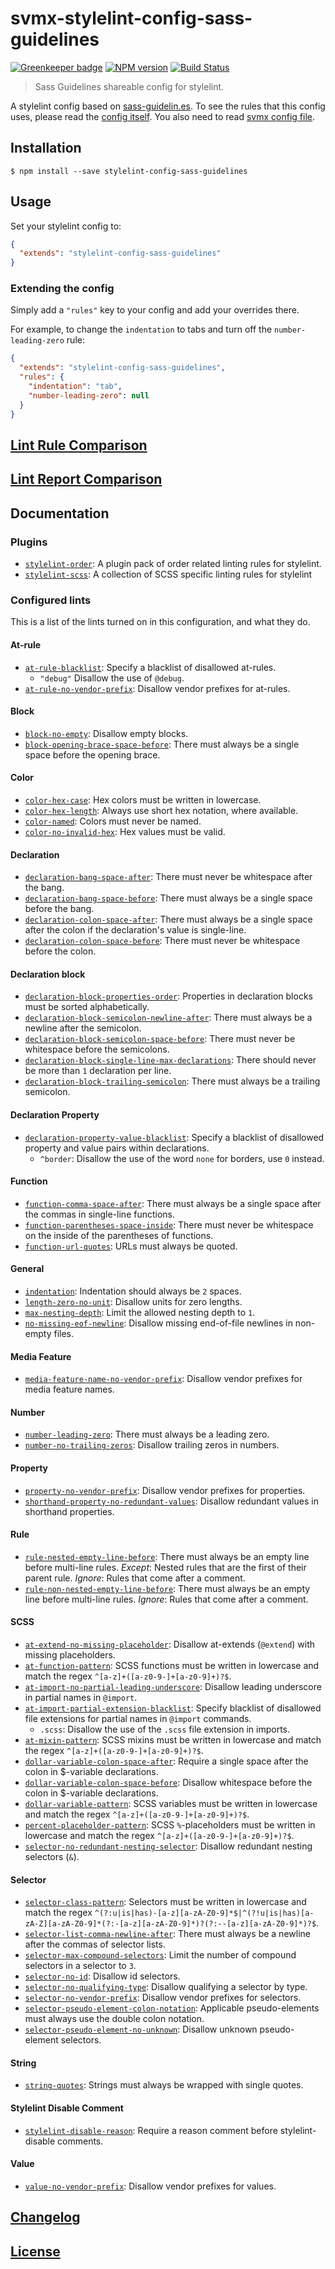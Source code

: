 # svmx-stylelint-config-sass-guidelines

[![Greenkeeper badge](https://badges.greenkeeper.io/bjankord/stylelint-config-sass-guidelines.svg)](https://greenkeeper.io/)
[![NPM version](http://img.shields.io/npm/v/stylelint-config-sass-guidelines.svg)](https://www.npmjs.org/package/stylelint-config-sass-guidelines) [![Build Status](https://travis-ci.org/bjankord/stylelint-config-sass-guidelines.svg?branch=master)](https://travis-ci.org/bjankord/stylelint-config-sass-guidelines)

> Sass Guidelines shareable config for stylelint.

A stylelint config based on [sass-guidelin.es](https://sass-guidelin.es/). To see the rules that this config uses, please read the [config itself](./index.js). You also need to read [svmx config file](./svmx.js).

## Installation

```console
$ npm install --save stylelint-config-sass-guidelines
```

## Usage

Set your stylelint config to:

```json
{
  "extends": "stylelint-config-sass-guidelines"
}
```

### Extending the config

Simply add a `"rules"` key to your config and add your overrides there.

For example, to change the `indentation` to tabs and turn off the `number-leading-zero` rule:


```json
{
  "extends": "stylelint-config-sass-guidelines",
  "rules": {
    "indentation": "tab",
    "number-leading-zero": null
  }
}
```

## [Lint Rule Comparison](https://github.com/bjankord/stylelint-config-sass-guidelines/wiki/Lint-Rule-Comparison)

## [Lint Report Comparison](https://github.com/bjankord/stylelint-config-sass-guidelines/wiki/Lint-Report-Comparison)

## Documentation

### Plugins

* [`stylelint-order`](https://github.com/hudochenkov/stylelint-order): A plugin pack of order related linting rules for stylelint.
* [`stylelint-scss`](https://github.com/kristerkari/stylelint-scss): A collection of SCSS specific linting rules for stylelint

### Configured lints

This is a list of the lints turned on in this configuration, and what they do.

#### At-rule

* [`at-rule-blacklist`](http://stylelint.io/user-guide/rules/at-rule-blacklist/): Specify a blacklist of disallowed at-rules.
  * `"debug"` Disallow the use of `@debug`.
* [`at-rule-no-vendor-prefix`](http://stylelint.io/user-guide/rules/at-rule-no-vendor-prefix/): Disallow vendor prefixes for at-rules.

#### Block

* [`block-no-empty`](http://stylelint.io/user-guide/rules/block-no-empty/): Disallow empty blocks.
* [`block-opening-brace-space-before`](http://stylelint.io/user-guide/rules/block-opening-brace-space-before/): There must always be a single space before the opening brace.

#### Color

* [`color-hex-case`](http://stylelint.io/user-guide/rules/color-hex-case/): Hex colors must be written in lowercase.
* [`color-hex-length`](http://stylelint.io/user-guide/rules/color-hex-length/): Always use short hex notation, where available.
* [`color-named`](http://stylelint.io/user-guide/rules/color-named/): Colors must never be named.
* [`color-no-invalid-hex`](http://stylelint.io/user-guide/rules/color-no-invalid-hex/): Hex values must be valid.

#### Declaration

* [`declaration-bang-space-after`](http://stylelint.io/user-guide/rules/declaration-bang-space-after/): There must never be whitespace after the bang.
* [`declaration-bang-space-before`](http://stylelint.io/user-guide/rules/declaration-bang-space-before/): There must always be a single space before the bang.
* [`declaration-colon-space-after`](http://stylelint.io/user-guide/rules/declaration-colon-space-after/): There must always be a single space after the colon if the declaration's value is single-line.
* [`declaration-colon-space-before`](http://stylelint.io/user-guide/rules/declaration-colon-space-before/): There must never be whitespace before the colon.

#### Declaration block

* [`declaration-block-properties-order`](http://stylelint.io/user-guide/rules/declaration-block-properties-order/): Properties in declaration blocks must be sorted alphabetically.
* [`declaration-block-semicolon-newline-after`](http://stylelint.io/user-guide/rules/declaration-block-semicolon-newline-after/): There must always be a newline after the semicolon.
* [`declaration-block-semicolon-space-before`](http://stylelint.io/user-guide/rules/declaration-block-semicolon-space-before/): There must never be whitespace before the semicolons.
* [`declaration-block-single-line-max-declarations`](http://stylelint.io/user-guide/rules/declaration-block-single-line-max-declarations/): There should never be more than `1` declaration per line.
* [`declaration-block-trailing-semicolon`](http://stylelint.io/user-guide/rules/declaration-block-trailing-semicolon/): There must always be a trailing semicolon.

#### Declaration Property

* [`declaration-property-value-blacklist`](http://stylelint.io/user-guide/rules/declaration-property-value-blacklist/): Specify a blacklist of disallowed property and value pairs within declarations.
  * `^border`: Disallow the use of the word `none` for borders, use `0` instead.

#### Function

* [`function-comma-space-after`](http://stylelint.io/user-guide/rules/function-comma-space-after/): There must always be a single space after the commas in single-line functions.
* [`function-parentheses-space-inside`](http://stylelint.io/user-guide/rules/function-parentheses-space-inside/): There must never be whitespace on the inside of the parentheses of functions.
* [`function-url-quotes`](http://stylelint.io/user-guide/rules/function-url-quotes/): URLs must always be quoted.

#### General

* [`indentation`](http://stylelint.io/user-guide/rules/indentation/): Indentation should always be `2` spaces.
* [`length-zero-no-unit`](http://stylelint.io/user-guide/rules/length-zero-no-unit/): Disallow units for zero lengths.
* [`max-nesting-depth`](http://stylelint.io/user-guide/rules/max-nesting-depth/): Limit the allowed nesting depth to `1`.
* [`no-missing-eof-newline`](http://stylelint.io/user-guide/rules/no-missing-eof-newline/): Disallow missing end-of-file newlines in non-empty files.

#### Media Feature

* [`media-feature-name-no-vendor-prefix`](http://stylelint.io/user-guide/rules/media-feature-name-no-vendor-prefix/): Disallow vendor prefixes for media feature names.

#### Number

* [`number-leading-zero`](http://stylelint.io/user-guide/rules/number-leading-zero/): There must always be a leading zero.
* [`number-no-trailing-zeros`](http://stylelint.io/user-guide/rules/number-no-trailing-zeros/): Disallow trailing zeros in numbers.

#### Property

* [`property-no-vendor-prefix`](http://stylelint.io/user-guide/rules/property-no-vendor-prefix/): Disallow vendor prefixes for properties.
* [`shorthand-property-no-redundant-values`](http://stylelint.io/user-guide/rules/shorthand-property-no-redundant-values/): Disallow redundant values in shorthand properties.


#### Rule

* [`rule-nested-empty-line-before`](http://stylelint.io/user-guide/rules/rule-nested-empty-line-before/): There must always be an empty line before multi-line rules. _Except_: Nested rules that are the first of their parent rule. _Ignore_: Rules that come after a comment.
* [`rule-non-nested-empty-line-before`](http://stylelint.io/user-guide/rules/rule-non-nested-empty-line-before/): There must always be an empty line before multi-line rules. _Ignore_: Rules that come after a comment.

#### SCSS
* [`at-extend-no-missing-placeholder`](https://github.com/kristerkari/stylelint-scss/blob/master/src/rules/at-extend-no-missing-placeholder/README.md): Disallow at-extends (`@extend`) with missing placeholders.
* [`at-function-pattern`](https://github.com/kristerkari/stylelint-scss/blob/master/src/rules/at-function-pattern/README.md): SCSS functions must be written in lowercase and match the regex `^[a-z]+([a-z0-9-]+[a-z0-9]+)?$`.
* [`at-import-no-partial-leading-underscore`](https://github.com/kristerkari/stylelint-scss/blob/master/src/rules/at-import-no-partial-leading-underscore/README.md): Disallow leading underscore in partial names in `@import`.
* [`at-import-partial-extension-blacklist`](https://github.com/kristerkari/stylelint-scss/blob/master/src/rules/at-import-partial-extension-blacklist/README.md): Specify blacklist of disallowed file extensions for partial names in `@import` commands.
  * `.scss`: Disallow the use of the `.scss` file extension in imports.
* [`at-mixin-pattern`](https://github.com/kristerkari/stylelint-scss/blob/master/src/rules/at-mixin-pattern/README.md): SCSS mixins must be written in lowercase and match the regex `^[a-z]+([a-z0-9-]+[a-z0-9]+)?$`.
* [`dollar-variable-colon-space-after`](https://github.com/kristerkari/stylelint-scss/blob/master/src/rules/dollar-variable-colon-space-after/README.md): Require a single space after the colon in $-variable declarations.
* [`dollar-variable-colon-space-before`](https://github.com/kristerkari/stylelint-scss/blob/master/src/rules/dollar-variable-colon-space-before/README.md): Disallow whitespace before the colon in $-variable declarations.
* [`dollar-variable-pattern`](https://github.com/kristerkari/stylelint-scss/blob/master/src/rules/dollar-variable-pattern/README.md): SCSS variables must be written in lowercase and match the regex `^[a-z]+([a-z0-9-]+[a-z0-9]+)?$`.
* [`percent-placeholder-pattern`](https://github.com/kristerkari/stylelint-scss/blob/master/src/rules/percent-placeholder-pattern/README.md): SCSS `%`-placeholders must be written in lowercase and match the regex `^[a-z]+([a-z0-9-]+[a-z0-9]+)?$`.
* [`selector-no-redundant-nesting-selector`](https://github.com/kristerkari/stylelint-scss/blob/master/src/rules/selector-no-redundant-nesting-selector/README.md): Disallow redundant nesting selectors (`&`).

#### Selector

* [`selector-class-pattern`](http://stylelint.io/user-guide/rules/selector-class-pattern/): Selectors must be written in lowercase and match the regex `^(?:u|is|has)-[a-z][a-zA-Z0-9]*$|^(?!u|is|has)[a-zA-Z][a-zA-Z0-9]*(?:-[a-z][a-zA-Z0-9]*)?(?:--[a-z][a-zA-Z0-9]*)?$`.
* [`selector-list-comma-newline-after`](http://stylelint.io/user-guide/rules/selector-list-comma-newline-after/): There must always be a newline after the commas of selector lists.
* [`selector-max-compound-selectors`](http://stylelint.io/user-guide/rules/selector-max-compound-selectors/): Limit the number of compound selectors in a selector to `3`.
* [`selector-no-id`](http://stylelint.io/user-guide/rules/selector-no-id/): Disallow id selectors.
* [`selector-no-qualifying-type`](http://stylelint.io/user-guide/rules/selector-no-qualifying-type/): Disallow qualifying a selector by type.
* [`selector-no-vendor-prefix`](http://stylelint.io/user-guide/rules/selector-no-vendor-prefix/): Disallow vendor prefixes for selectors.
* [`selector-pseudo-element-colon-notation`](http://stylelint.io/user-guide/rules/selector-pseudo-element-colon-notation/): Applicable pseudo-elements must always use the double colon notation.
* [`selector-pseudo-element-no-unknown`](http://stylelint.io/user-guide/rules/selector-pseudo-element-no-unknown/): Disallow unknown pseudo-element selectors.

#### String

* [`string-quotes`](http://stylelint.io/user-guide/rules/string-quotes/): Strings must always be wrapped with single quotes.

#### Stylelint Disable Comment

* [`stylelint-disable-reason`](http://stylelint.io/user-guide/rules/stylelint-disable-reason/): Require a reason comment before stylelint-disable comments.

#### Value

* [`value-no-vendor-prefix`](http://stylelint.io/user-guide/rules/value-no-vendor-prefix/): Disallow vendor prefixes for values.

## [Changelog](CHANGELOG.md)

## [License](LICENSE)
